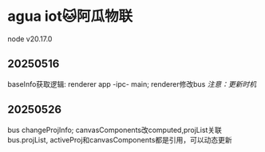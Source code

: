# agua iot🐱阿瓜物联

node v20.17.0

## 20250516

baseInfo获取逻辑: renderer app -ipc- main; renderer修改bus *注意：更新时机*

## 20250526

bus changeProjInfo; canvasComponents改computed,projList关联bus.projList, activeProj和canvasComponents都是引用，可以动态更新